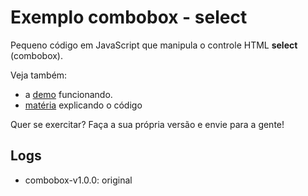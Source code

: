 Exemplo combobox - select
===


Pequeno código em JavaScript que manipula o controle HTML __select__ (combobox).

Veja também:

- a [demo](http://codepen.io/flaviomicheletti/pen/BdHDG 'demo') funcionando.
- [matéria](http://www.devfuria.com.br/javascript/forms/select-combobox/) explicando o código

Quer se exercitar? Faça a sua própria versão e envie para a gente!


Logs
---

- combobox-v1.0.0: original
